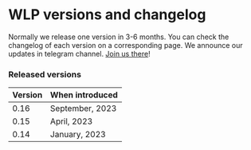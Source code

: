 # WLP versions and changelog

Normally we release one version in 3-6 months. You can check the changelog of each version on a corresponding page. We announce our updates in telegram channel. [Join us there](https://t.me/notifyteos)!

### Released versions <a href="#available-graph-api-versions" id="available-graph-api-versions"></a>

| Version | When introduced |
| ------- | --------------- |
| 0.16    | September, 2023 |
| 0.15    | April, 2023     |
| 0.14    | January, 2023   |

